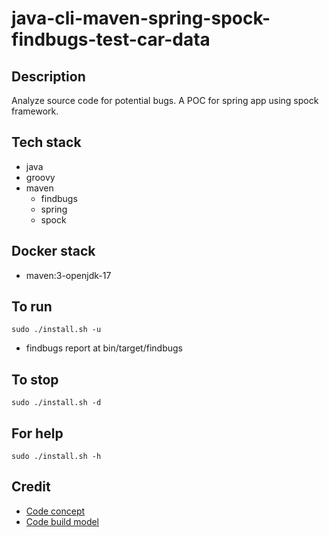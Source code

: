 # java-cli-maven-spring-spock-findbugs-test-car-data

## Description
Analyze source code for potential bugs.
A POC for spring app using spock framework.

## Tech stack
- java
- groovy
- maven
	- findbugs
  - spring
  - spock

## Docker stack
- maven:3-openjdk-17

## To run
`sudo ./install.sh -u`
- findbugs report at bin/target/findbugs

## To stop
`sudo ./install.sh -d`

## For help
`sudo ./install.sh -h`

## Credit
- [Code concept](https://www.petrikainulainen.net/programming/testing/writing-unit-tests-with-spock-framework-creating-a-maven-project/)
- [Code build model](https://github.com/christoph-frick/spock-test-logging)
